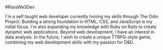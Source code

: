#RossWe3Dev

I'm a self taught web developer currently honing my skills through The Odin Project. Building a strong foundation in HTML, CSS, and JavaScript is my initial focus. I'm also expanding my knowledge with Ruby on Rails to create dynamic web applications.
Beyond web development, I have an interest in data analysis.
In the future, I wish to create a unique TTRPG-style game, combining my web development skills with my passion for D&D.

<!---
RossWe3Dev/RossWe3Dev is a ✨ special ✨ repository because its `README.md` (this file) appears on your GitHub profile.
You can click the Preview link to take a look at your changes.
--->
